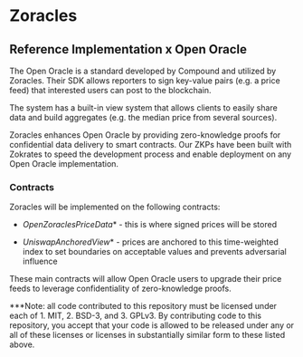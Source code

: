 # Zoracles

## Reference Implementation x Open Oracle 

The Open Oracle is a standard developed by Compound and utilized by Zoracles. Their SDK allows reporters to sign key-value pairs (e.g. a price feed) that interested users can post to the blockchain.

The system has a built-in view system that allows clients to easily share data and build aggregates (e.g. the median price from several sources).

Zoracles enhances Open Oracle by providing zero-knowledge proofs for confidential data delivery to smart contracts. Our ZKPs have been built with Zokrates to speed the development process and enable deployment on any Open Oracle implementation.

### Contracts

Zoracles will be implemented on the following contracts:

* *OpenZoraclesPriceData** - this is where signed prices will be stored

* *UniswapAnchoredView** - prices are anchored to this time-weighted index to set boundaries on acceptable values and prevents adversarial influence 

These main contracts will allow Open Oracle users to upgrade their price feeds to leverage confidentiality of zero-knowledge proofs.

***Note: all code contributed to this repository must be licensed under each of 1. MIT, 2. BSD-3, and 3. GPLv3. By contributing code to this repository, you accept that your code is allowed to be released under any or all of these licenses or licenses in substantially similar form to these listed above.
